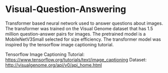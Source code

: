 # Visual-Question-Answering
Transformer based neural network used to answer questions about images. The transformer was trained on the Visual Genome dataset that has 1.5 million question-answer pairs for images. The pretrained model is a MobileNetV3Small selected for size efficiency. The transformer model was inspired by the tensorflow image captioning tutorial.

Tensorflow Image Captioning Tutorial: https://www.tensorflow.org/tutorials/text/image_captioning
Dataset: http://visualgenome.org/api/v0/api_home.html 
